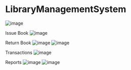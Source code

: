 # LibraryManagementSystem

![image](https://user-images.githubusercontent.com/37205247/114266133-38ebd300-9a12-11eb-9017-c844abe9625d.png)

Issue Book 
![image](https://user-images.githubusercontent.com/37205247/114266169-751f3380-9a12-11eb-8986-4c5087718e41.png)

Return Book
![image](https://user-images.githubusercontent.com/37205247/114266182-91bb6b80-9a12-11eb-9e57-b3bf7af74469.png)
![image](https://user-images.githubusercontent.com/37205247/114266204-abf54980-9a12-11eb-90bd-254d5f2166b1.png)

Transactions
![image](https://user-images.githubusercontent.com/37205247/114266218-c3343700-9a12-11eb-9628-36ea78f5c328.png)

Reports
![image](https://user-images.githubusercontent.com/37205247/114266242-dd6e1500-9a12-11eb-8f64-5beccbddaf9b.png)
![image](https://user-images.githubusercontent.com/37205247/114266252-ebbc3100-9a12-11eb-87ae-d5629f5d8dc7.png)
